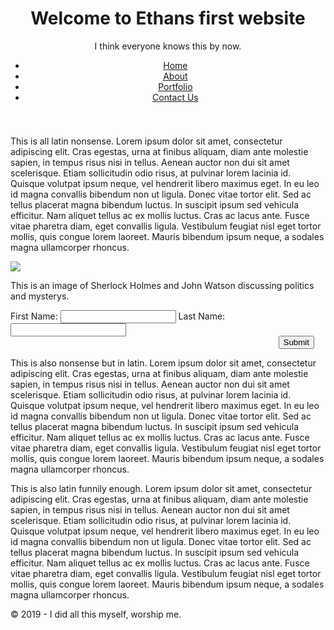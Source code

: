 <!DOCTYPE html>
<html>
	<head>
		<meta charset="utf-8">
		<title>First Website - Home</title>
		<link rel="stylesheet" href="../CSS/ethans-first-website-css.css">
	</head>
	<body>		
		<div class="container">
                    <header>
			<h1>Welcome to Ethans first website</h1>
			<p>I think everyone knows this by now.</p>
                        	<nav class="site-nav">
                                    <ul class="group">
                                        <li><a href="home.html">Home</a></li>
                                        <li><a href="about.html">About</a></li>
                                        <li><a href="#">Portfolio</a></li>
                                        <li><a href="#">Contact Us</a></li>
                                    </ul>
			    	</nav>
			</header>
			<div class="content-area" style="margin-top: -3px">
				<div class="main-area">
                    <span style="width: 100%">
					   <p>This is all latin nonsense. Lorem ipsum dolor sit amet, consectetur adipiscing elit. Cras egestas, urna at finibus aliquam, diam ante molestie sapien, in tempus risus nisi in tellus. Aenean auctor non dui sit amet scelerisque. Etiam sollicitudin odio risus, at pulvinar lorem lacinia id. Quisque volutpat ipsum neque, vel hendrerit libero maximus eget. In eu leo id magna convallis bibendum non ut ligula. Donec vitae tortor elit. Sed ac tellus placerat magna bibendum luctus. In suscipit ipsum sed vehicula efficitur. Nam aliquet tellus ac ex mollis luctus. Cras ac lacus ante. Fusce vitae pharetra diam, eget convallis ligula. Vestibulum feugiat nisl eget tortor mollis, quis congue lorem laoreet. Mauris bibendum ipsum neque, a sodales magna ullamcorper rhoncus.</p>
                    </span>
                    <span style="width: 100%">
                        <div class="image-banner">
                            <a href="about.html">
                                <img src="1.jpg">
                            </a>
                            <div class="banner-description">
                                <p> This is an image of Sherlock Holmes and John Watson discussing politics and mysterys.</p>
                            </div>
                        </div>
                        <form class="first-and-last-name">
                            <label for="firstName">First Name:</label>
                            <input id="firstName" type="text" name="firstName">
                            <label for="lastName">Last Name:</label>
                            <input id="lastName" type="text" name="lastName">
                            <input type="submit" value="Submit" style="float: right; margin-top: 20px; margin-right: 18px">
                        </form>
                    </span>
                    <span style="width: 100%; float: left">		
                        <p>This is also nonsense but in latin. Lorem ipsum dolor sit amet, consectetur adipiscing elit. Cras egestas, urna at finibus aliquam, diam ante molestie sapien, in tempus risus nisi in tellus. Aenean auctor non dui sit amet scelerisque. Etiam sollicitudin odio risus, at pulvinar lorem lacinia id. Quisque volutpat ipsum neque, vel hendrerit libero maximus eget. In eu leo id magna convallis bibendum non ut ligula. Donec vitae tortor elit. Sed ac tellus placerat magna bibendum luctus. In suscipit ipsum sed vehicula efficitur. Nam aliquet tellus ac ex mollis luctus. Cras ac lacus ante. Fusce vitae pharetra diam, eget convallis ligula. Vestibulum feugiat nisl eget tortor mollis, quis congue lorem laoreet. Mauris bibendum ipsum neque, a sodales magna ullamcorper rhoncus.</p>
                    </span>
				</div>
				<aside class="sidebar">
					<p>This is also latin funnily enough. Lorem ipsum dolor sit amet, consectetur adipiscing elit. Cras egestas, urna at finibus aliquam, diam ante molestie sapien, in tempus risus nisi in tellus. Aenean auctor non dui sit amet scelerisque. Etiam sollicitudin odio risus, at pulvinar lorem lacinia id. Quisque volutpat ipsum neque, vel hendrerit libero maximus eget. In eu leo id magna convallis bibendum non ut ligula. Donec vitae tortor elit. Sed ac tellus placerat magna bibendum luctus. In suscipit ipsum sed vehicula efficitur. Nam aliquet tellus ac ex mollis luctus. Cras ac lacus ante. Fusce vitae pharetra diam, eget convallis ligula. Vestibulum feugiat nisl eget tortor mollis, quis congue lorem laoreet. Mauris bibendum ipsum neque, a sodales magna ullamcorper rhoncus.</p>
				</aside>
				<div class="group"></div>
			</div>
			<footer>
				<p>&copy; 2019 - I did all this myself, worship me.</p>
			</footer>
		</div>
	</body>
</html>
